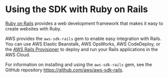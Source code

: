 # Using the SDK with Ruby on Rails<a name="rails"></a>

 [Ruby on Rails](http://rubyonrails.org/) provides a web development framework that makes it easy to create websites with Ruby\.

AWS provides the `aws-sdk-rails` gem to enable easy integration with Rails\. You can use AWS Elastic Beanstalk, AWS OpsWorks, AWS CodeDeploy, or the [AWS Rails Provisioner](https://github.com/awslabs/aws-rails-provisioner) to deploy and run your Rails applications in the AWS Cloud\.

For information on installing and using the `aws-sdk-rails` gem, see the GitHub repository [https://github\.com/aws/aws\-sdk\-rails](https://github.com/aws/aws-sdk-rails)\.
